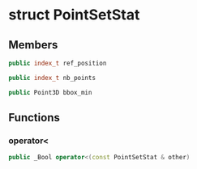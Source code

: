 # struct PointSetStat


## Members

```cpp
public index_t ref_position
```

```cpp
public index_t nb_points
```

```cpp
public Point3D bbox_min
```



## Functions

### operator<

```cpp
public _Bool operator<(const PointSetStat & other)
```




